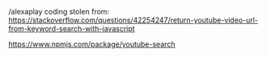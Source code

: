 /alexaplay coding stolen from:
 https://stackoverflow.com/questions/42254247/return-youtube-video-url-from-keyword-search-with-javascript

https://www.npmjs.com/package/youtube-search

